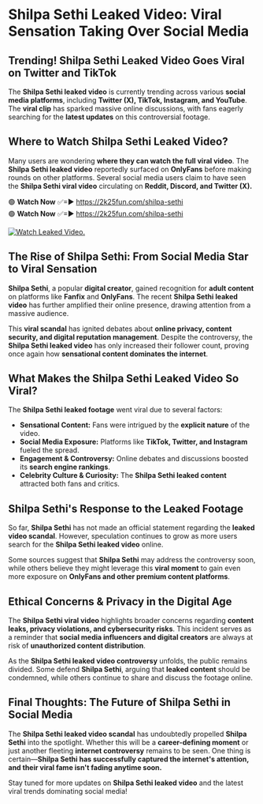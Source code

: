 # Shilpa Sethi Leaked Video: Viral Sensation Taking Over Social Media

## **Trending! Shilpa Sethi Leaked Video Goes Viral on Twitter and TikTok**
The **Shilpa Sethi leaked video** is currently trending across various **social media platforms**, including **Twitter (X), TikTok, Instagram, and YouTube**. The **viral clip** has sparked massive online discussions, with fans eagerly searching for the **latest updates** on this controversial footage.

## **Where to Watch Shilpa Sethi Leaked Video?**
Many users are wondering **where they can watch the full viral video**. The **Shilpa Sethi leaked video** reportedly surfaced on **OnlyFans** before making rounds on other platforms. Several social media users claim to have seen the **Shilpa Sethi viral video** circulating on **Reddit, Discord, and Twitter (X).**

🟢 **Watch Now** ✅=► https://2k25fun.com/shilpa-sethi  
🟢 **Watch Now** ✅=► https://2k25fun.com/shilpa-sethi  

[![Watch Leaked Video.](https://miro.medium.com/v2/resize:fit:828/format:webp/1*cilzJN44JGOrTw9NJCrNHA.gif "Watch Leaked Video")](https://2k25fun.com/shilpa-sethi)

## **The Rise of Shilpa Sethi: From Social Media Star to Viral Sensation**
**Shilpa Sethi**, a popular **digital creator**, gained recognition for **adult content** on platforms like **Fanfix** and **OnlyFans**. The recent **Shilpa Sethi leaked video** has further amplified their online presence, drawing attention from a massive audience.

This **viral scandal** has ignited debates about **online privacy, content security, and digital reputation management**. Despite the controversy, the **Shilpa Sethi leaked video** has only increased their follower count, proving once again how **sensational content dominates the internet**.

## **What Makes the Shilpa Sethi Leaked Video So Viral?**
The **Shilpa Sethi leaked footage** went viral due to several factors:
- **Sensational Content:** Fans were intrigued by the **explicit nature** of the video.
- **Social Media Exposure:** Platforms like **TikTok, Twitter, and Instagram** fueled the spread.
- **Engagement & Controversy:** Online debates and discussions boosted its **search engine rankings**.
- **Celebrity Culture & Curiosity:** The **Shilpa Sethi leaked content** attracted both fans and critics.

## **Shilpa Sethi's Response to the Leaked Footage**
So far, **Shilpa Sethi** has not made an official statement regarding the **leaked video scandal**. However, speculation continues to grow as more users search for the **Shilpa Sethi leaked video** online.

Some sources suggest that **Shilpa Sethi** may address the controversy soon, while others believe they might leverage this **viral moment** to gain even more exposure on **OnlyFans and other premium content platforms**.

## **Ethical Concerns & Privacy in the Digital Age**
The **Shilpa Sethi viral video** highlights broader concerns regarding **content leaks, privacy violations, and cybersecurity risks**. This incident serves as a reminder that **social media influencers and digital creators** are always at risk of **unauthorized content distribution**.

As the **Shilpa Sethi leaked video controversy** unfolds, the public remains divided. Some defend **Shilpa Sethi**, arguing that **leaked content** should be condemned, while others continue to share and discuss the footage online.

## **Final Thoughts: The Future of Shilpa Sethi in Social Media**
The **Shilpa Sethi leaked video scandal** has undoubtedly propelled **Shilpa Sethi** into the spotlight. Whether this will be a **career-defining moment** or just another fleeting **internet controversy** remains to be seen. One thing is certain—**Shilpa Sethi has successfully captured the internet's attention, and their viral fame isn't fading anytime soon.**

Stay tuned for more updates on **Shilpa Sethi leaked video** and the latest viral trends dominating social media!
